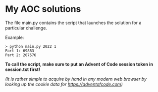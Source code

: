 # My AOC solutions

The file main.py contains the script that launches the solution for a particular challenge.

Example:
```
> python main.py 2022 1
Part 1: 69883
Part 2: 207576
```

**To call the script, make sure to put an Advent of Code session token in session.txt first!**

*(It is rather simple to acquire by hand in any modern web browser by looking up the cookie data for https://adventofcode.com)*
